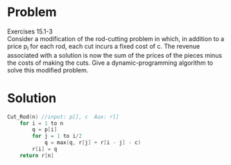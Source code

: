 # Problem

Exercises 15.1-3<br>
Consider a modification of the rod-cutting problem in which, in addition to a price p<sub>i</sub> for each rod, each cut incurs a fixed cost of c. The revenue associated with a solution is now the sum of the prices of the pieces minus the costs of making the cuts. Give a dynamic-programming algorithm to solve this modified problem.

# Solution

```go
Cut_Rod(n) //input: p[], c  Aux: r[]
    for i = 1 to n
        q = p[i]
        for j = 1 to i/2
            q = max(q, r[j] + r[i - j] - c)
        r[i] = q
    return r[n]
```
